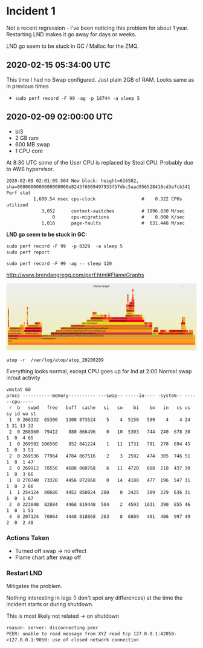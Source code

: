 # Incident 1 

Not a recent regression - I’ve been noticing this problem for about 1 year. Restarting LND makes it go away for days or weeks.

LND go seem to be stuck in GC / Malloc for the ZMQ.

## 2020-02-15 05:34:00 UTC

This time I had no Swap configured. Just plain 2GB of RAM.
Looks same as in previous times

* `sudo perf record -F 99 -ag -p 18744 -a sleep 5`




## 2020-02-09 02:00:00 UTC
* bl3
* 2 GB ram
* 600 MB swap
* 1 CPU core

At 8:30 UTC some of the User CPU is replaced by Steal CPU. Probably due to AWS hypervisor.

```
2020-02-09 02:01:09.504 New block: height=616582, sha=0000000000000000000e8243f6009497933f57dbc5aad956528418cd3e7cb341
Perf stat
          1,609.54 msec cpu-clock                 #    0.322 CPUs utilized
             3,052      context-switches          # 1896.830 M/sec
                 0      cpu-migrations            #    0.000 K/sec
             1,016      page-faults               #  631.448 M/sec
```

**LND go seem to be stuck in GC:**
```
sudo perf record -F 99  -p 8329  -a sleep 5
sudo perf report
```

```
sudo perf record -F 99 -ag -- sleep 120
```
http://www.brendangregg.com/perf.html#FlameGraphs

![flame-graph-1](i1-perf-kernel-incident.svg)

```
atop -r  /var/log/atop/atop_20200209
```

Everything looks normal, except CPU goes up for lnd at 2:00
Normal swap in/out activity

```
vmstat 60
procs -----------memory---------- ---swap-- -----io---- -system-- ------cpu-----
 r  b   swpd   free   buff  cache   si   so    bi    bo   in   cs us sy id wa st
 1  0 268332  65300   1308 873524    5    4  5150   599    4    4 24  1 31 13 32
 2  0 268960  79412    880 866496    0   10  5303   744  240  678 30  1  0  4 65
 1  0 269592 106500    852 841224    1   11  1731   791  278  694 45  1  0  3 51
 2  0 269536  77964   4784 867516    2    3  2592   474  305  746 51  1  0  1 47
 2  0 269912  78556   4688 860768    6   11  4720   688  218  437 30  1  0  3 66
 1  0 270740  73320   4456 872868    0   14  4180   477  196  547 31  1  0  2 66
 1  1 254124  80680   4452 850024  280    0  2425   389  229  636 31  1  0  1 67
 2  0 223040  82884   4468 819448  504    2  4593  1031  390  855 46  1  0  1 51
 4  0 207124  70064   4448 818868  263    8  6889   401  406  997 49  2  0  2 48
```

### Actions Taken
* Turned off swap → no effect
* Flame chart after swap off 

### Restart LND

Mitigates the problem.

Nothing interesting in logs (I don't spot any differences) at the time the incident starts or during shutdown.

This is most likely not related -> on shutdown
```
reason: server: disconnecting peer
PEER: unable to read message from XYZ read tcp 127.0.0.1:42058->127.0.0.1:9050: use of closed network connection
```
